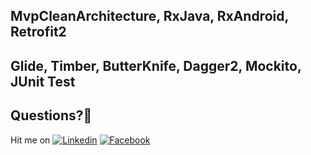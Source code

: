 ## MvpCleanArchitecture, RxJava, RxAndroid, Retrofit2
## Glide, Timber, ButterKnife, Dagger2, Mockito, JUnit Test



## Questions?🤔
Hit me on [![Linkedin](https://img.shields.io/badge/Linkedin-Emre%20Karataş-blue.svg)](https://www.linkedin.com/in/emre-karata%C5%9F-062b26a9/)  [![Facebook](https://img.shields.io/badge/Facebook-Emre%20Karataş-blue.svg)](https://www.facebook.com/emre.karatas.311)

